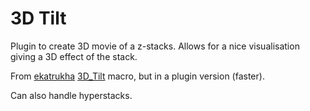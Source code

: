 # 3D Tilt
Plugin to create 3D movie of a z-stacks. Allows for a nice visualisation giving a 3D effect of the stack.

From [ekatrukha](https://gist.github.com/ekatrukha) [3D_Tilt](https://gist.github.com/ekatrukha/815c2a739262afe5649682a670ea7c05.js) macro, but in a plugin version (faster).

Can also handle hyperstacks.

